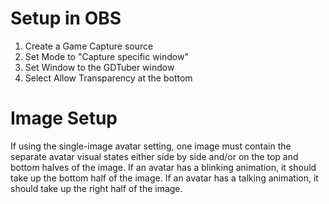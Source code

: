 # Setup in OBS

1. Create a Game Capture source
2. Set Mode to "Capture specific window"
3. Set Window to the GDTuber window
4. Select Allow Transparency at the bottom

# Image Setup

If using the single-image avatar setting, one image must contain the separate avatar visual states either side by side and/or on the top and bottom halves of the image. If an avatar has a blinking animation, it should take up the bottom half of the image. If an avatar has a talking animation, it should take up the right half of the image.
